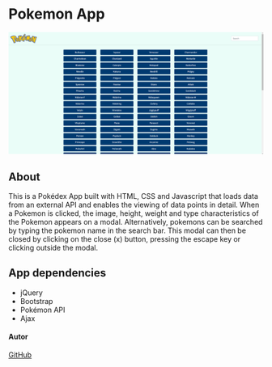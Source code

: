 # Pokemon App

![This is a screenshot of the Pokémon App](pokemon-js-app.png)

## About
This is a Pokédex App built with HTML, CSS and Javascript that loads data from an external API and enables the viewing of data points in detail. When a Pokemon is clicked, the image, height, weight and type characteristics of the Pokemon appears on a modal. Alternatively, pokemons can be searched by typing the pokemon name in the search bar. This modal can then be closed by clicking on the close (x) button, pressing the escape key or clicking outside the modal.

## App dependencies
- jQuery
- Bootstrap
- Pokémon API
- Ajax


#### Autor
[GitHub](https://github.com/Dj2035)
